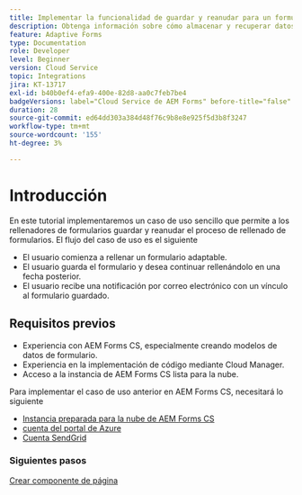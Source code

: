 ```yaml
---
title: Implementar la funcionalidad de guardar y reanudar para un formulario adaptable
description: Obtenga información sobre cómo almacenar y recuperar datos de formulario adaptables de la cuenta de almacenamiento de Azure.
feature: Adaptive Forms
type: Documentation
role: Developer
level: Beginner
version: Cloud Service
topic: Integrations
jira: KT-13717
exl-id: b40b0ef4-efa9-400e-82d8-aa0c7feb7be4
badgeVersions: label="Cloud Service de AEM Forms" before-title="false"
duration: 28
source-git-commit: ed64dd303a384d48f76c9b8e8e925f5d3b8f3247
workflow-type: tm+mt
source-wordcount: '155'
ht-degree: 3%

---
```


# Introducción

En este tutorial implementaremos un caso de uso sencillo que permite a los rellenadores de formularios guardar y reanudar el proceso de rellenado de formularios. El flujo del caso de uso es el siguiente

* El usuario comienza a rellenar un formulario adaptable.
* El usuario guarda el formulario y desea continuar rellenándolo en una fecha posterior.
* El usuario recibe una notificación por correo electrónico con un vínculo al formulario guardado.

## Requisitos previos

* Experiencia con AEM Forms CS, especialmente creando modelos de datos de formulario.
* Experiencia en la implementación de código mediante Cloud Manager.
* Acceso a la instancia de AEM Forms CS lista para la nube.

Para implementar el caso de uso anterior en AEM Forms CS, necesitará lo siguiente

* [Instancia preparada para la nube de AEM Forms CS](https://experienceleague.adobe.com/docs/experience-manager-learn/cloud-service/forms/developing-for-cloud-service/intellij-and-aem-sync.html?lang=en#set-up-aem-author-instance)
* [cuenta del portal de Azure](https://portal.azure.com/)
* [Cuenta SendGrid](https://sendgrid.com/)

### Siguientes pasos

[Crear componente de página](./page-component.md)
